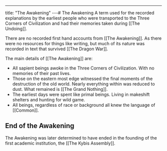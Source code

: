 ---
title: "The Awakening"
---# The Awakening
A term used for the recorded explanations by the earliest people who were transported to the Three Corners of Civilization and had their memories taken during [[The Undoing]].

There are no recorded first hand accounts from [[The Awakening]]. As there were no resources for things like writing, but much of its nature was recorded in text that survived [[The Dragon War]].

The main details of [[The Awakening]] are:
- All sapient beings awoke in the Three Corners of Civilization. With no memories of their past lives.
- Those on the eastern most edge witnessed the final moments of the destruction of the old world. Nearly everything within was reduced to dust. What remained is [[The Grand Nothing]].
- The earliest days were spent like primal beings. Living in makeshift shelters and hunting for wild game.
- All beings, regardless of race or background all knew the language of [[Common]].

## End of the Awakening
The Awakening was later determined to have ended in the founding of the first academic institution, the [[The Kybis Assembly]].